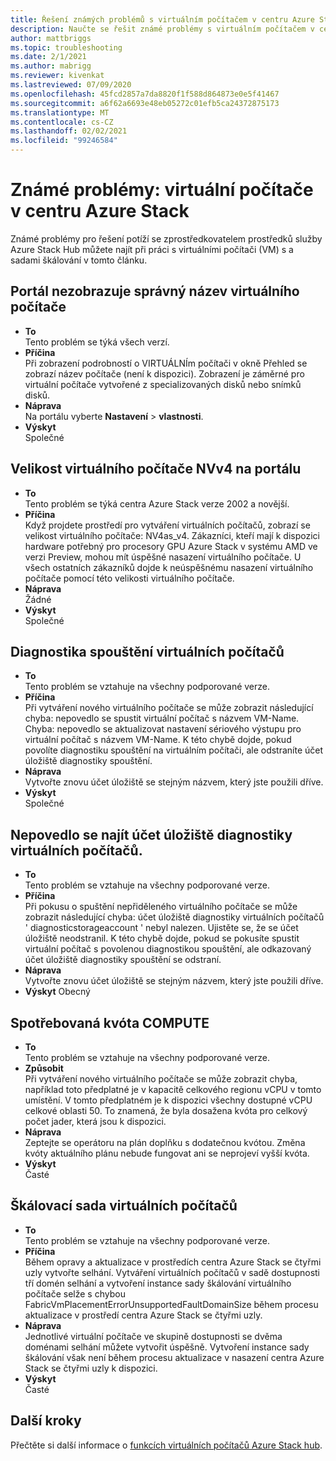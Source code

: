 ```yaml
---
title: Řešení známých problémů s virtuálním počítačem v centru Azure Stack
description: Naučte se řešit známé problémy s virtuálním počítačem v centru Azure Stack.
author: mattbriggs
ms.topic: troubleshooting
ms.date: 2/1/2021
ms.author: mabrigg
ms.reviewer: kivenkat
ms.lastreviewed: 07/09/2020
ms.openlocfilehash: 45fcd2857a7da8820f1f588d864873e0e5f41467
ms.sourcegitcommit: a6f62a6693e48eb05272c01efb5ca24372875173
ms.translationtype: MT
ms.contentlocale: cs-CZ
ms.lasthandoff: 02/02/2021
ms.locfileid: "99246584"
---
```

# <a name="known-issues-vms-on-azure-stack-hub"></a>Známé problémy: virtuální počítače v centru Azure Stack

Známé problémy pro řešení potíží se zprostředkovatelem prostředků služby Azure Stack Hub můžete najít při práci s virtuálními počítači (VM) s a sadami škálování v tomto článku.

## <a name="portal-doesnt-show-correct-vm-name"></a>Portál nezobrazuje správný název virtuálního počítače
- **To**  
    Tento problém se týká všech verzí.  
- **Příčina**  
    Při zobrazení podrobností o VIRTUÁLNÍm počítači v okně Přehled se zobrazí název počítače (není k dispozici). Zobrazení je záměrné pro virtuální počítače vytvořené z specializovaných disků nebo snímků disků.  
- **Náprava**  
    Na portálu vyberte **Nastavení**  >  **vlastnosti**.
- **Výskyt**  
    Společné  

## <a name="nvv4-vm-size-on-portal"></a>Velikost virtuálního počítače NVv4 na portálu
- **To**  
    Tento problém se týká centra Azure Stack verze 2002 a novější.  
- **Příčina**  
    Když projdete prostředí pro vytváření virtuálních počítačů, zobrazí se velikost virtuálního počítače: NV4as_v4. Zákazníci, kteří mají k dispozici hardware potřebný pro procesory GPU Azure Stack v systému AMD ve verzi Preview, mohou mít úspěšné nasazení virtuálního počítače. U všech ostatních zákazníků dojde k neúspěšnému nasazení virtuálního počítače pomocí této velikosti virtuálního počítače.  
- **Náprava**  
    Žádné  
- **Výskyt**  
    Společné  

## <a name="vm-boot-diagnostics"></a>Diagnostika spouštění virtuálních počítačů
- **To**  
    Tento problém se vztahuje na všechny podporované verze.  
- **Příčina**  
    Při vytváření nového virtuálního počítače se může zobrazit následující chyba: nepovedlo se spustit virtuální počítač s názvem VM-Name. Chyba: nepovedlo se aktualizovat nastavení sériového výstupu pro virtuální počítač s názvem VM-Name. K této chybě dojde, pokud povolíte diagnostiku spouštění na virtuálním počítači, ale odstraníte účet úložiště diagnostiky spouštění.  
- **Náprava**  
    Vytvořte znovu účet úložiště se stejným názvem, který jste použili dříve.
- **Výskyt**  
    Společné  

## <a name="vm-diagnostics-storage-account-not-found"></a>Nepovedlo se najít účet úložiště diagnostiky virtuálních počítačů.
- **To**  
    Tento problém se vztahuje na všechny podporované verze.  
- **Příčina**  
    Při pokusu o spuštění nepřiděleného virtuálního počítače se může zobrazit následující chyba: účet úložiště diagnostiky virtuálních počítačů ' diagnosticstorageaccount ' nebyl nalezen. Ujistěte se, že se účet úložiště neodstranil. K této chybě dojde, pokud se pokusíte spustit virtuální počítač s povolenou diagnostikou spouštění, ale odkazovaný účet úložiště diagnostiky spouštění se odstraní.  
- **Náprava**  
    Vytvořte znovu účet úložiště se stejným názvem, který jste použili dříve.  
- **Výskyt** Obecný  

## <a name="consumed-compute-quota"></a>Spotřebovaná kvóta COMPUTE
- **To**  
    Tento problém se vztahuje na všechny podporované verze.  
- **Způsobit**   
    Při vytváření nového virtuálního počítače se může zobrazit chyba, například toto předplatné je v kapacitě celkového regionu vCPU v tomto umístění. V tomto předplatném je k dispozici všechny dostupné vCPU celkové oblasti 50. To znamená, že byla dosažena kvóta pro celkový počet jader, která jsou k dispozici.  
- **Náprava**  
    Zeptejte se operátoru na plán doplňku s dodatečnou kvótou. Změna kvóty aktuálního plánu nebude fungovat ani se neprojeví vyšší kvóta.
- **Výskyt**  
    Časté  

## <a name="virtual-machine-scale-set"></a>Škálovací sada virtuálních počítačů

-  **To**  
    Tento problém se vztahuje na všechny podporované verze.  
- **Příčina**  
    Během opravy a aktualizace v prostředích centra Azure Stack se čtyřmi uzly vytvořte selhání. Vytváření virtuálních počítačů v sadě dostupnosti tří domén selhání a vytvoření instance sady škálování virtuálního počítače selže s chybou FabricVmPlacementErrorUnsupportedFaultDomainSize během procesu aktualizace v prostředí centra Azure Stack se čtyřmi uzly.  
- **Náprava**  
    Jednotlivé virtuální počítače ve skupině dostupnosti se dvěma doménami selhání můžete vytvořit úspěšně. Vytvoření instance sady škálování však není během procesu aktualizace v nasazení centra Azure Stack se čtyřmi uzly k dispozici.  
- **Výskyt**  
    Časté  

## <a name="next-steps"></a>Další kroky

Přečtěte si další informace o [funkcích virtuálních počítačů Azure Stack hub](azure-stack-vm-considerations.md).
